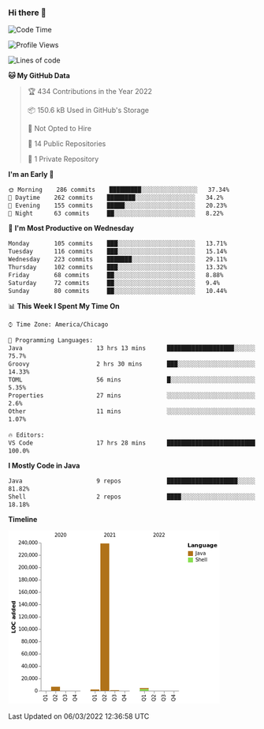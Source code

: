 ### Hi there 👋


<!--START_SECTION:waka-->
![Code Time](http://img.shields.io/badge/Code%20Time-2%2C124%20hrs%2033%20mins-blue)

![Profile Views](http://img.shields.io/badge/Profile%20Views-21-blue)

![Lines of code](https://img.shields.io/badge/From%20Hello%20World%20I%27ve%20Written-253%20Thousand%20lines%20of%20code-blue)

**🐱 My GitHub Data** 

> 🏆 434 Contributions in the Year 2022
 > 
> 📦 150.6 kB Used in GitHub's Storage 
 > 
> 🚫 Not Opted to Hire
 > 
> 📜 14 Public Repositories 
 > 
> 🔑 1 Private Repository 
 > 
**I'm an Early 🐤** 

```text
🌞 Morning    286 commits    █████████░░░░░░░░░░░░░░░░   37.34% 
🌆 Daytime    262 commits    ████████░░░░░░░░░░░░░░░░░   34.2% 
🌃 Evening    155 commits    █████░░░░░░░░░░░░░░░░░░░░   20.23% 
🌙 Night      63 commits     ██░░░░░░░░░░░░░░░░░░░░░░░   8.22%

```
📅 **I'm Most Productive on Wednesday** 

```text
Monday       105 commits    ███░░░░░░░░░░░░░░░░░░░░░░   13.71% 
Tuesday      116 commits    ███░░░░░░░░░░░░░░░░░░░░░░   15.14% 
Wednesday    223 commits    ███████░░░░░░░░░░░░░░░░░░   29.11% 
Thursday     102 commits    ███░░░░░░░░░░░░░░░░░░░░░░   13.32% 
Friday       68 commits     ██░░░░░░░░░░░░░░░░░░░░░░░   8.88% 
Saturday     72 commits     ██░░░░░░░░░░░░░░░░░░░░░░░   9.4% 
Sunday       80 commits     ██░░░░░░░░░░░░░░░░░░░░░░░   10.44%

```


📊 **This Week I Spent My Time On** 

```text
⌚︎ Time Zone: America/Chicago

💬 Programming Languages: 
Java                     13 hrs 13 mins      ███████████████████░░░░░░   75.7% 
Groovy                   2 hrs 30 mins       ███░░░░░░░░░░░░░░░░░░░░░░   14.33% 
TOML                     56 mins             █░░░░░░░░░░░░░░░░░░░░░░░░   5.35% 
Properties               27 mins             ░░░░░░░░░░░░░░░░░░░░░░░░░   2.6% 
Other                    11 mins             ░░░░░░░░░░░░░░░░░░░░░░░░░   1.07%

🔥 Editors: 
VS Code                  17 hrs 28 mins      █████████████████████████   100.0%

```

**I Mostly Code in Java** 

```text
Java                     9 repos             ████████████████████░░░░░   81.82% 
Shell                    2 repos             ████░░░░░░░░░░░░░░░░░░░░░   18.18%

```


**Timeline**

![Chart not found](https://raw.githubusercontent.com/powercasgamer/powercasgamer/master/charts/bar_graph.png) 


 Last Updated on 06/03/2022 12:36:58 UTC
<!--END_SECTION:waka-->
